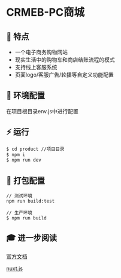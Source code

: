 # CRMEB-PC商城

## 👋 特点

- 一个电子商务购物网站
- 现实生活中的购物车和商店结账流程的模式
- 支持线上客服系统
- 页面logo/客服广告/轮播等自定义功能配置

## 🌴 环境配置

在项目根目录env.js中进行配置


## ⚡ 运行

```bash
$ cd product //项目目录
$ npm i
$ npm run dev
```

## 🎒 打包配置
```
// 测试环境
npm run build:test

// 生产环境
$ npm run build
```

## 🎓 进一步阅读

[官方文档](https://doc.crmeb.com/web/single/crmeb_v4/886)

[nuxt.js](https://www.nuxtjs.cn/)


